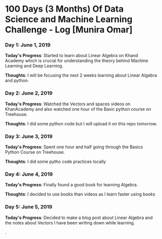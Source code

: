 # 100 Days (3 Months) Of Data Science and Machine Learning Challenge - Log [Munira Omar]

### Day 1: June 1, 2019

**Today's Progress**: Started to learn about Linear Algebra on Khand Academy which is crucial for understanding the theory behind Machine Learning and Deep Learning.

**Thoughts**: I will be focusing the next 2 weeks learning about Linear Algebra and python.


### Day 2: June 2, 2019

**Today's Progress**: Watched the Vectors and spaces videos on KhanAcademy and also watched one hour of the Basic python course on Treehouse.

**Thoughts**: I did some python code but I will upload it on this repo tomorrow.

### Day 3: June 3, 2019

**Today's Progress**: Spent one hour and half going through the Basics Python Course on Treehouse.

**Thoughts**: I did some pytho code practices locally


### Day 4: June 4, 2019

**Today's Progress**: Finally found a good book for learning Algebra.

**Thoughts**: I decided to use books than videos as I learn faster using books


### Day 5: June 5, 2019

**Today's Progress**: Decided to make a blog post about Linear Algebra and the notes about Vectors I have been writing down while learning.







.

